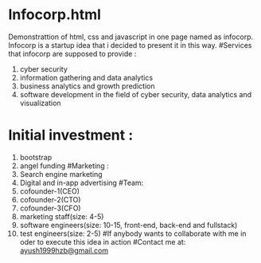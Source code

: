 # Infocorp.html
Demonstrattion of html, css and javascript in one page named as infocorp.
Infocorp is a startup idea that i decided to present it in this way.
#Services that infocorp are supposed to provide :
1. cyber security
2. information gathering and data analytics
3. business analytics and growth prediction
4. software development in the field of cyber security, data analytics and visualization
# Initial investment :
1. bootstrap
2. angel funding
#Marketing :
1. Search engine marketing
2. Digital and in-app advertising
#Team:
1. cofounder-1(CEO)
2. cofounder-2(CTO)
3. cofounder-3(CFO)
4. marketing staff(size: 4-5)
5. software engineers(size: 10-15, front-end, back-end and fullstack)
6. test engineers(size: 2-5)
#If anybody wants to collaborate with me in oder to execute this idea in action 
#Contact me at: ayush1999hzb@gmail.com
